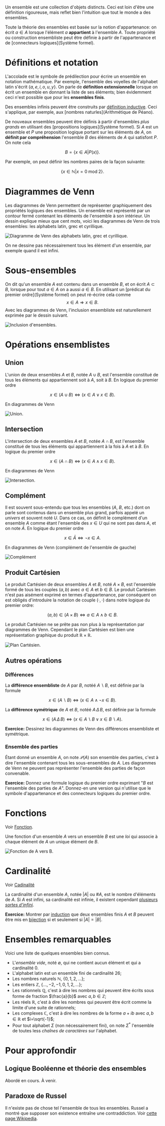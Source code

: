 Un ensemble est une collection d'objets distincts. Ceci est loin d'être une définition rigoureuse, mais reflet bien l'intuition que tout le monde a des ensembles.

Toute la théorie des ensembles est basée sur la notion d'appartenance: on écrit $a\in A$ lorsque l'élément $a$ **appartient** à l'ensemble $A$. Toute propriété ou construction ensembliste peut être définie à partir de l'appartenance et de [connecteurs logiques](Système formel).

# Définitions et notation

L'accolade est le symbole de prédilection pour écrire un ensemble en notation mathématique. Par exemple, l'ensemble des voyelles de l'alphabet latin s'écrit $\{a,e,i,o,u,y\}$. On parle de **définition extensionnelle** lorsque on écrit un ensemble en donnant la liste de ses éléments; bien évidemment ceci n'est possible que pour les **ensembles finis**.

Des ensembles infinis peuvent être construits par [définition inductive](Induction). Ceci s'applique, par exemple, aux [nombres naturles](Arithmétique de Péano).

De nouveaux ensembles peuvent être définis à partir d'ensembles *plus grands* en utilisant des [propositions logiques](Système formel). Si $A$ est un ensemble et $P$ une proposition logique portant sur les éléments de $A$, on **définit par compréhension** l'ensemble $B$ des éléments de $A$ qui satisfont $P$. On note cela

$$B = \{x\in A | P(x)\}.$$

Par exemple, on peut définir les nombres paires de la façon suivante:

$$\{x\in\mathbb{N} | x = 0 \;\mathrm{mod}\; 2\}.$$


# Diagrammes de Venn

Les diagrammes de Venn permettent de représenter graphiquement des propriétés logiques des ensembles. Un ensemble est représenté par un contour fermé contenant les éléments de l'ensemble à son intérieur. Un dessin explique mieux que cent mots, voici les diagrammes de Venn de trois ensembles: les alphabets latin, grec et cyrillique.

![](http://upload.wikimedia.org/wikipedia/commons/e/e4/Venn_diagram_gr_la_ru.svg "Diagramme de Venn des alphabets latin, grec et cyrillique.")

On ne dessine pas nécessairement tous les élément d'un ensemble, par exemple quand il est infini.

# Sous-ensembles

On dit qu'un ensemble $A$ est contenu dans un ensemble $B$, et on écrit $A\subset B$, lorsque pour tout $a\in A$ on a aussi $a\in B$. En utilisant un [prédicat du premier ordre](Système formel) on peut ré-écrire cela comme $$x\in A \Rightarrow x\in B.$$ Avec les diagrammes de Venn, l'inclusion ensembliste est naturellement exprimée par le dessin suivant.

![](http://upload.wikimedia.org/wikipedia/commons/b/b0/Venn_A_subset_B.svg "Inclusion d'ensembles.")

# Opérations ensemblistes

## Union

L'union de deux ensembles $A$ et $B$, notée $A\cup B$, est l'ensemble constitué de tous les éléments qui appartiennent soit à $A$, soit à $B$. En logique du premier ordre

$$x \in (A\cup B) \Leftrightarrow (x\in A \vee x\in B).$$

En diagrammes de Venn

![](http://upload.wikimedia.org/wikipedia/commons/thumb/3/30/Venn0111.svg/200px-Venn0111.svg.png "Union.")

## Intersection

L'intersection de deux ensembles $A$ et $B$, notée $A\cap B$, est l'ensemble constitué de tous les éléments qui appartiennent à la fois à $A$ et à $B$. En logique du premier ordre

$$x \in (A\cap B) \Leftrightarrow (x\in A \wedge x\in B).$$ 

En diagrammes de Venn

![](http://upload.wikimedia.org/wikipedia/commons/thumb/9/99/Venn0001.svg/200px-Venn0001.svg.png "Intersection.")

## Complément

Il est souvent sous-entendu que tous les ensembles ($A$, $B$, etc.) dont on parle sont contenus dans un ensemble plus grand, parfois appelé un *univers* et souvent noté $U$. Dans ce cas, on définit le complément d'un ensemble $A$ comme étant l'ensemble des $x\in U$ qui ne sont pas dans $A$, et on note $\bar{A}$. En logique du premier ordre

$$x\in\bar{A} \Leftrightarrow \neg x\in A.$$

En diagrammes de Venn (complément de l'ensemble de gauche)

![](http://upload.wikimedia.org/wikipedia/commons/thumb/e/eb/Venn1010.svg/200px-Venn1010.svg.png "Complément")

## Produit Cartésien

Le produit Cartésien de deux ensembles $A$ et $B$, noté $A\times B$, est l'ensemble formé de tous les couples $(a,b)$ avec $a\in A$ et $b\in B$. Le produit Cartésien n'est pas aisément exprimé en termes d'appartenance, par conséquent on est obligés d'introduire la notation de couple $(\cdot,\cdot)$ dans notre logique du premier ordre:

$$(a,b)\in (A\times B) \Leftrightarrow a\in A \wedge b\in B.$$

Le produit Cartésien ne se prête pas non plus à la représentation par diagrammes de Venn. Cependant le plan Cartésien est bien une représentation graphique du produit $\mathbb{R}\times\mathbb{R}$.

![](http://upload.wikimedia.org/wikipedia/commons/thumb/0/0e/Cartesian-coordinate-system.svg/200px-Cartesian-coordinate-system.svg.png "Plan Cartésien.")

## Autres opérations

### Différences

La **différence ensembliste** de $A$ par $B$, notéé $A\backslash B$, est définie par la formule

$$x\in(A\backslash B) \Leftrightarrow (x\in A \wedge \neg x\in B).$$

La **différence symétrique** de $A$ et $B$, notéé $A\,\Delta\, B$, est définie par la formule

$$x\in(A\,\Delta\, B) \Leftrightarrow (x\in A\backslash B \vee x\in B\backslash A).$$

**Exercice:** Dessinez les diagrammes de Venn des différences ensembliste et symétrique.

### Ensemble des parties

Étant donné un ensemble $A$, on note $\mathcal{P}(A)$ son ensemble des parties, c'est à dire l'ensemble contenant tous les sous-ensembles de $A$. Les diagrammes de Venn ne peuvent pas représenter l'ensemble des parties de façon convenable.

**Exercice:** Donnez une formule logique du premier ordre exprimant "$B$ est l'ensemble des parties de $A$". Donnez-en une version qui n'utilise que le symbole d'appartenance et des connecteurs logiques du premier ordre.


# Fonctions

Voir [Fonction]().

Une fonction d'un ensemble $A$ vers un ensemble $B$ est une *loi* qui associe à chaque élément de $A$ un unique élément de $B$.

![](http://upload.wikimedia.org/wikipedia/commons/e/e7/Aplicaci%C3%B3n.svg "Fonction de A vers B.")


# Cardinalité

Voir [Cadinalité]()

La cardinalité d'un ensemble $A$, notée $|A|$ ou $\#A$, est le nombre d'éléments de $A$. Si $A$ est infini, sa cardinalité est infinie, il existent cependant [plusieurs *sortes d'infini*](Cardinalité#cardinaux-inifinis).

**Exercice:** Montrer par [induction](Induction) que deux ensembles finis $A$ et $B$ peuvent être mis en [bijection](Fonction#propriétés) si et seulement si $|A|=|B|$.


# Ensembles remarquables

Voici une liste de quelques ensembles bien connus.

- L'*ensemble vide*, noté $\emptyset$, qui ne contient aucun élément et qui a cardinalité 0.
- L'alphabet latin est un ensemble fini de cardinalité 26;
- Les nombres naturels $\mathbb{N}$, $\{0, 1, 2, \ldots\}$;
- Les entiers $\mathbb{Z}$, $\{\ldots, -2, -1, 0, 1, 2, \ldots\}$;
- Les rationnels $\mathbb{Q}$, c'est à dire les nombres qui peuvent être écrits sous forme de fraction $\frac{a}{b}$ avec $a,b\in\mathbb{Z}$;
- Les réels $\mathbb{R}$, c'est à dire les nombres qui peuvent être écrit comme la limite d'une suite de rationnels;
- Les complexes $\mathbb{C}$, c'est à dire les nombres de la forme $a+ib$ avec $a,b\in\mathbb{R}$ et $i=\sqrt{-1}$;
- Pour tout alphabet $\Sigma$ (non nécessairement fini), on note $\Sigma^\ast$ l'ensemble de toutes less *chaînes de caractères* sur l'alphabet.


# Pour approfondir

## Logique Booléenne et théorie des ensembles

Abordé en cours. À venir.

## Paradoxe de Russel

Il n'existe pas de chose tel l'ensemble de tous les ensembles. Russel a montré que supposer son existence entraîne une contraddiction. Voir [cette page Wikipedia](http://fr.wikipedia.org/wiki/Paradoxe_de_Russell).